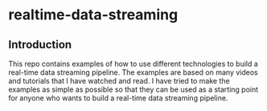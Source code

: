# realtime-data-streaming

## Introduction

This repo contains examples of how to use different technologies to build a real-time data streaming pipeline. The examples are based on many videos and tutorials that I have watched and read. I have tried to make the examples as simple as possible so that they can be used as a starting point for anyone who wants to build a real-time data streaming pipeline.
